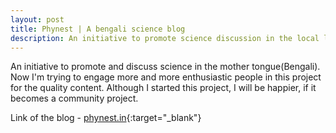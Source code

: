 ```yaml
---
layout: post
title: Phynest | A bengali science blog
description: An initiative to promote science discussion in the local language(Bengali).
---
```


An initiative to promote and discuss science in the mother tongue(Bengali). Now I'm trying to engage more and more enthusiastic people in this project for the quality content. Although I started this project, I will be happier, if it becomes a community project. 

Link of the blog - [phynest.in](https://www.phynest.in){:target="_blank"}
